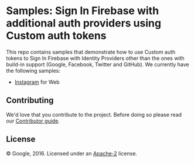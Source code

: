 # Samples: Sign In Firebase with additional auth providers using Custom auth tokens

This repo contains samples that demonstrate how to use Custom auth tokens to Sign In Firebase with Identity Providers other than the ones with build-in support (Google, Facebook, Twitter and GitHub).
We currently have the following samples:

 - [Instagram](instagram) for Web


## Contributing

We'd love that you contribute to the project. Before doing so please read our [Contributor guide](CONTRIBUTING.md).


## License

© Google, 2016. Licensed under an [Apache-2](LICENSE) license.

